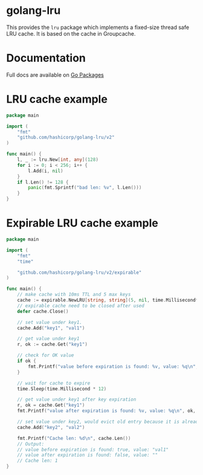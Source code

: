 golang-lru
==========

This provides the `lru` package which implements a fixed-size
thread safe LRU cache. It is based on the cache in Groupcache.

Documentation
=============

Full docs are available on [Go Packages](https://pkg.go.dev/github.com/hashicorp/golang-lru/v2)

LRU cache example
=================

```go
package main

import (
	"fmt"
	"github.com/hashicorp/golang-lru/v2"
)

func main() {
	l, _ := lru.New[int, any](128)
	for i := 0; i < 256; i++ {
		l.Add(i, nil)
	}
	if l.Len() != 128 {
		panic(fmt.Sprintf("bad len: %v", l.Len()))
	}
}
```

Expirable LRU cache example
===========================

```go
package main

import (
	"fmt"
	"time"

	"github.com/hashicorp/golang-lru/v2/expirable"
)

func main() {
	// make cache with 10ms TTL and 5 max keys
	cache := expirable.NewLRU[string, string](5, nil, time.Millisecond*10)
	// expirable cache need to be closed after used
	defer cache.Close()

	// set value under key1.
	cache.Add("key1", "val1")

	// get value under key1
	r, ok := cache.Get("key1")

	// check for OK value
	if ok {
		fmt.Printf("value before expiration is found: %v, value: %q\n", ok, r)
	}

	// wait for cache to expire
	time.Sleep(time.Millisecond * 12)

	// get value under key1 after key expiration
	r, ok = cache.Get("key1")
	fmt.Printf("value after expiration is found: %v, value: %q\n", ok, r)

	// set value under key2, would evict old entry because it is already expired.
	cache.Add("key2", "val2")

	fmt.Printf("Cache len: %d\n", cache.Len())
	// Output:
	// value before expiration is found: true, value: "val1"
	// value after expiration is found: false, value: ""
	// Cache len: 1
}
```
